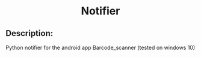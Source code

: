 <h1 align="center" id="title">Notifier</h1>

<h2>Description:</h2>
<p id="description">Python notifier for the android app Barcode_scanner (tested on windows 10)</p>
